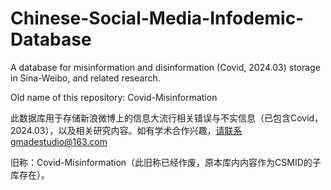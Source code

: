 # Chinese-Social-Media-Infodemic-Database
A database for misinformation and disinformation (Covid, 2024.03) storage in Sina-Weibo, and related research.

Old name of this repository: Covid-Misinformation

此数据库用于存储新浪微博上的信息大流行相关错误与不实信息（已包含Covid，2024.03），以及相关研究内容。如有学术合作兴趣，请联系gmadestudio@163.com

旧称：Covid-Misinformation（此旧称已经作废，原本库内内容作为CSMID的子库存在）。
